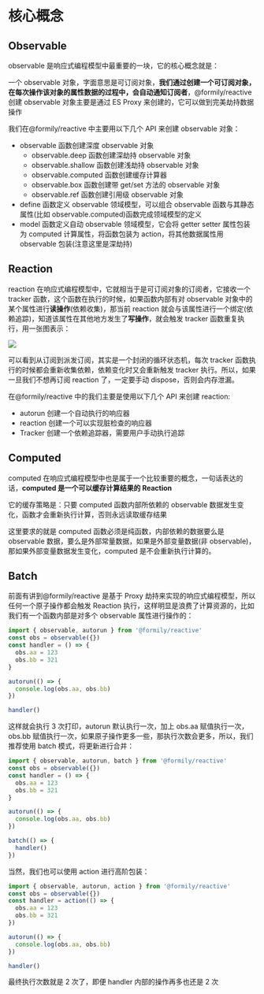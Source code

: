 # 核心概念

## Observable

observable 是响应式编程模型中最重要的一块，它的核心概念就是：

一个 observable 对象，字面意思是可订阅对象，**我们通过创建一个可订阅对象，在每次操作该对象的属性数据的过程中，会自动通知订阅者**，@formily/reactive 创建 observable 对象主要是通过 ES Proxy 来创建的，它可以做到完美劫持数据操作

我们在@formily/reactive 中主要用以下几个 API 来创建 observable 对象：

- observable 函数创建深度 observable 对象
  - observable.deep 函数创建深劫持 observable 对象
  - observable.shallow 函数创建浅劫持 observable 对象
  - observable.computed 函数创建缓存计算器
  - observable.box 函数创建带 get/set 方法的 observable 对象
  - observable.ref 函数创建引用级 observable 对象
- define 函数定义 observable 领域模型，可以组合 observable 函数与其静态属性(比如 observable.computed)函数完成领域模型的定义
- model 函数定义自动 observable 领域模型，它会将 getter setter 属性包装为 computed 计算属性，将函数包装为 action，将其他数据属性用 observable 包装(注意这里是深劫持)

## Reaction

reaction 在响应式编程模型中，它就相当于是可订阅对象的订阅者，它接收一个 tracker 函数，这个函数在执行的时候，如果函数内部有对 observable 对象中的某个属性进行**读操作**(依赖收集)，那当前 reaction 就会与该属性进行一个绑定(依赖追踪)，知道该属性在其他地方发生了**写操作**，就会触发 tracker 函数重复执行，用一张图表示：

![](https://img.alicdn.com/imgextra/i4/O1CN01DQMGUL22mFICDsKfY_!!6000000007162-2-tps-1234-614.png)

可以看到从订阅到派发订阅，其实是一个封闭的循环状态机，每次 tracker 函数执行的时候都会重新收集依赖，依赖变化时又会重新触发 tracker 执行。所以，如果一旦我们不想再订阅 reaction 了，一定要手动 dispose，否则会内存泄漏。

在@formily/reactive 中的我们主要是使用以下几个 API 来创建 reaction:

- autorun 创建一个自动执行的响应器
- reaction 创建一个可以实现脏检查的响应器
- Tracker 创建一个依赖追踪器，需要用户手动执行追踪

## Computed

computed 在响应式编程模型中也是属于一个比较重要的概念，一句话表达的话，**computed 是一个可以缓存计算结果的 Reaction**

它的缓存策略是：只要 computed 函数内部所依赖的 observable 数据发生变化，函数才会重新执行计算，否则永远读取缓存结果

这里要求的就是 computed 函数必须是纯函数，内部依赖的数据要么是 observable 数据，要么是外部常量数据，如果是外部变量数据(非 observable)，那如果外部变量数据发生变化，computed 是不会重新执行计算的。

## Batch

前面有讲到@formily/reactive 是基于 Proxy 劫持来实现的响应式编程模型，所以任何一个原子操作都会触发 Reaction 执行，这样明显是浪费了计算资源的，比如我们有一个函数内部是对多个 observable 属性进行操作的：

```ts
import { observable, autorun } from '@formily/reactive'
const obs = observable({})
const handler = () => {
  obs.aa = 123
  obs.bb = 321
}

autorun(() => {
  console.log(obs.aa, obs.bb)
})

handler()
```

这样就会执行 3 次打印，autorun 默认执行一次，加上 obs.aa 赋值执行一次，obs.bb 赋值执行一次，如果原子操作更多一些，那执行次数会更多，所以，我们推荐使用 batch 模式，将更新进行合并：

```ts
import { observable, autorun, batch } from '@formily/reactive'
const obs = observable({})
const handler = () => {
  obs.aa = 123
  obs.bb = 321
}

autorun(() => {
  console.log(obs.aa, obs.bb)
})

batch(() => {
  handler()
})
```

当然，我们也可以使用 action 进行高阶包装：

```ts
import { observable, autorun, action } from '@formily/reactive'
const obs = observable({})
const handler = action(() => {
  obs.aa = 123
  obs.bb = 321
})

autorun(() => {
  console.log(obs.aa, obs.bb)
})

handler()
```

最终执行次数就是 2 次了，即便 handler 内部的操作再多也还是 2 次
